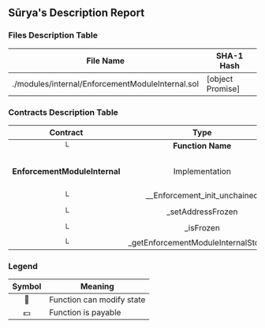 ## Sūrya's Description Report

### Files Description Table


|  File Name  |  SHA-1 Hash  |
|-------------|--------------|
| ./modules/internal/EnforcementModuleInternal.sol | [object Promise] |


### Contracts Description Table


|  Contract  |         Type        |       Bases      |                  |                 |
|:----------:|:-------------------:|:----------------:|:----------------:|:---------------:|
|     └      |  **Function Name**  |  **Visibility**  |  **Mutability**  |  **Modifiers**  |
||||||
| **EnforcementModuleInternal** | Implementation | Initializable, ContextUpgradeable, IERC3643EnforcementEvent |||
| └ | __Enforcement_init_unchained | Internal 🔒 | 🛑  | onlyInitializing |
| └ | _setAddressFrozen | Internal 🔒 | 🛑  | |
| └ | _isFrozen | Internal 🔒 |   | |
| └ | _getEnforcementModuleInternalStorage | Private 🔐 |   | |


### Legend

|  Symbol  |  Meaning  |
|:--------:|-----------|
|    🛑    | Function can modify state |
|    💵    | Function is payable |
